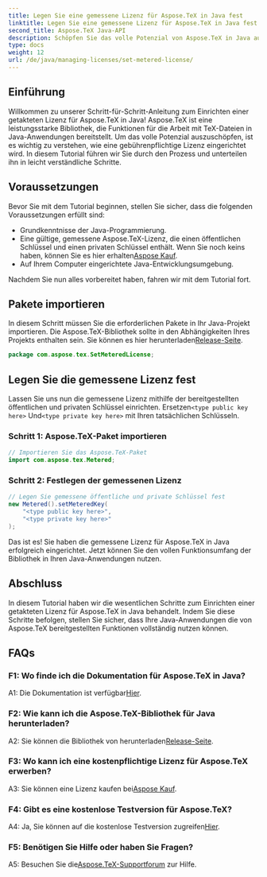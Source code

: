 ```yaml
---
title: Legen Sie eine gemessene Lizenz für Aspose.TeX in Java fest
linktitle: Legen Sie eine gemessene Lizenz für Aspose.TeX in Java fest
second_title: Aspose.TeX Java-API
description: Schöpfen Sie das volle Potenzial von Aspose.TeX in Java aus, indem Sie eine getaktete Lizenz einrichten. Befolgen Sie unsere Schritt-für-Schritt-Anleitung für eine nahtlose Integration.
type: docs
weight: 12
url: /de/java/managing-licenses/set-metered-license/
---
```

## Einführung

Willkommen zu unserer Schritt-für-Schritt-Anleitung zum Einrichten einer getakteten Lizenz für Aspose.TeX in Java! Aspose.TeX ist eine leistungsstarke Bibliothek, die Funktionen für die Arbeit mit TeX-Dateien in Java-Anwendungen bereitstellt. Um das volle Potenzial auszuschöpfen, ist es wichtig zu verstehen, wie eine gebührenpflichtige Lizenz eingerichtet wird. In diesem Tutorial führen wir Sie durch den Prozess und unterteilen ihn in leicht verständliche Schritte.

## Voraussetzungen

Bevor Sie mit dem Tutorial beginnen, stellen Sie sicher, dass die folgenden Voraussetzungen erfüllt sind:

- Grundkenntnisse der Java-Programmierung.
-  Eine gültige, gemessene Aspose.TeX-Lizenz, die einen öffentlichen Schlüssel und einen privaten Schlüssel enthält. Wenn Sie noch keins haben, können Sie es hier erhalten[Aspose Kauf](https://purchase.aspose.com/buy).
- Auf Ihrem Computer eingerichtete Java-Entwicklungsumgebung.

Nachdem Sie nun alles vorbereitet haben, fahren wir mit dem Tutorial fort.

## Pakete importieren

In diesem Schritt müssen Sie die erforderlichen Pakete in Ihr Java-Projekt importieren. Die Aspose.TeX-Bibliothek sollte in den Abhängigkeiten Ihres Projekts enthalten sein. Sie können es hier herunterladen[Release-Seite](https://releases.aspose.com/tex/java/).

```java
package com.aspose.tex.SetMeteredLicense;
```

## Legen Sie die gemessene Lizenz fest

 Lassen Sie uns nun die gemessene Lizenz mithilfe der bereitgestellten öffentlichen und privaten Schlüssel einrichten. Ersetzen`<type public key here>` Und`<type private key here>` mit Ihren tatsächlichen Schlüsseln.

### Schritt 1: Aspose.TeX-Paket importieren

```java
// Importieren Sie das Aspose.TeX-Paket
import com.aspose.tex.Metered;
```

### Schritt 2: Festlegen der gemessenen Lizenz

```java
// Legen Sie gemessene öffentliche und private Schlüssel fest
new Metered().setMeteredKey(
    "<type public key here>",
    "<type private key here>"
);
```

Das ist es! Sie haben die gemessene Lizenz für Aspose.TeX in Java erfolgreich eingerichtet. Jetzt können Sie den vollen Funktionsumfang der Bibliothek in Ihren Java-Anwendungen nutzen.

## Abschluss

In diesem Tutorial haben wir die wesentlichen Schritte zum Einrichten einer getakteten Lizenz für Aspose.TeX in Java behandelt. Indem Sie diese Schritte befolgen, stellen Sie sicher, dass Ihre Java-Anwendungen die von Aspose.TeX bereitgestellten Funktionen vollständig nutzen können.

## FAQs

### F1: Wo finde ich die Dokumentation für Aspose.TeX in Java?

 A1: Die Dokumentation ist verfügbar[Hier](https://reference.aspose.com/tex/java/).

### F2: Wie kann ich die Aspose.TeX-Bibliothek für Java herunterladen?

 A2: Sie können die Bibliothek von herunterladen[Release-Seite](https://releases.aspose.com/tex/java/).

### F3: Wo kann ich eine kostenpflichtige Lizenz für Aspose.TeX erwerben?

 A3: Sie können eine Lizenz kaufen bei[Aspose Kauf](https://purchase.aspose.com/buy).

### F4: Gibt es eine kostenlose Testversion für Aspose.TeX?

 A4: Ja, Sie können auf die kostenlose Testversion zugreifen[Hier](https://releases.aspose.com/).

### F5: Benötigen Sie Hilfe oder haben Sie Fragen?

 A5: Besuchen Sie die[Aspose.TeX-Supportforum](https://forum.aspose.com/c/tex/47) zur Hilfe.